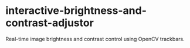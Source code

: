 # interactive-brightness-and-contrast-adjustor
Real-time image brightness and contrast control using OpenCV trackbars.
